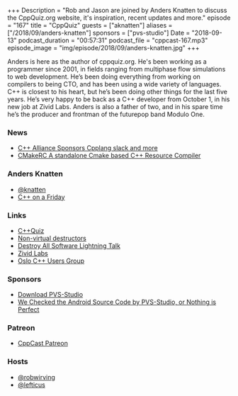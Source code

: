 +++
Description = "Rob and Jason are joined by Anders Knatten to discuss the CppQuiz.org website, it's inspiration, recent updates and more."
episode = "167"
title = "CppQuiz"
guests = ["aknatten"]
aliases = ["/2018/09/anders-knatten"]
sponsors = ["pvs-studio"]
Date = "2018-09-13"
podcast_duration = "00:57:31"
podcast_file = "cppcast-167.mp3"
episode_image = "img/episode/2018/09/anders-knatten.jpg"
+++

Anders is here as the author of cppquiz.org. He's been working as a programmer since 2001, in fields ranging from multiphase flow simulations to web development. He’s been doing everything from working on compilers to being CTO, and has been using a wide variety of languages. C++ is closest to his heart, but he’s been doing other things for the last five years. He’s very happy to be back as a C++ developer from October 1, in his new job at Zivid Labs. Anders is also a father of two, and in his spare time he’s the producer and frontman of the futurepop band Modulo One.

### News ###

 - [C++ Alliance Sponsors Cpplang slack and more](https://old.reddit.com/r/cpp/comments/9dz8r5/c_alliance_sponsors_cpplang_slack_workspace_and/)
 - [CMakeRC A standalone Cmake based C++ Resource Compiler](https://github.com/vector-of-bool/cmrc)

### Anders Knatten ###

 - [@knatten](https://www.twitter.com/knatten)
 - [C++ on a Friday](https://blog.knatten.org/)

### Links ###

 - [C++Quiz](http://cppquiz.org)
 - [Non-virtual destructors](https://blog.knatten.org/2018/03/02/non-virtual-destructors/)
 - [Destroy All Software Lightning Talk](https://www.destroyallsoftware.com/talks/wat)
 - [Zivid Labs](https://www.zividlabs.com/)
 - [Oslo C++ Users Group](https://www.meetup.com/ocppug/)

### Sponsors ###

- [Download PVS-Studio](https://www.viva64.com/en/pvs-studio-download/)
- [We Checked the Android Source Code by PVS-Studio, or Nothing is Perfect](https://www.viva64.com/en/b/0579/)

### Patreon ###

- [CppCast Patreon](https://www.patreon.com/CppCast)

### Hosts ###

- [@robwirving](https://twitter.com/robwirving)
- [@lefticus](https://twitter.com/lefticus)

